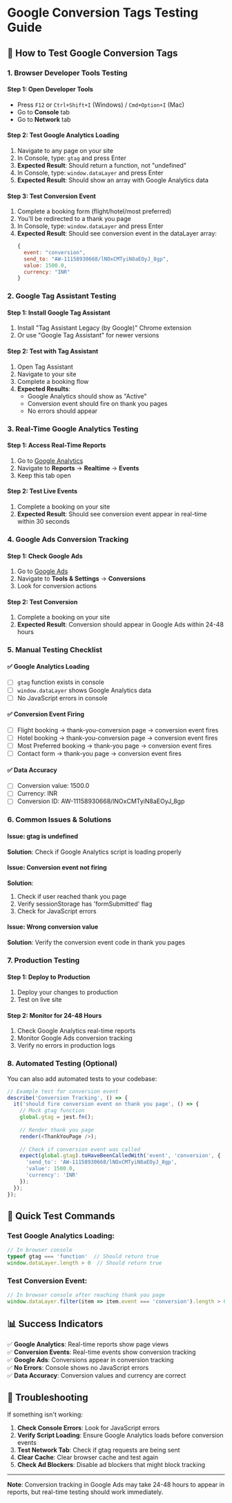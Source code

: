 # Google Conversion Tags Testing Guide

## 🧪 How to Test Google Conversion Tags

### 1. **Browser Developer Tools Testing**

#### Step 1: Open Developer Tools
- Press `F12` or `Ctrl+Shift+I` (Windows) / `Cmd+Option+I` (Mac)
- Go to **Console** tab
- Go to **Network** tab

#### Step 2: Test Google Analytics Loading
1. Navigate to any page on your site
2. In Console, type: `gtag` and press Enter
3. **Expected Result**: Should return a function, not "undefined"
4. In Console, type: `window.dataLayer` and press Enter
5. **Expected Result**: Should show an array with Google Analytics data

#### Step 3: Test Conversion Event
1. Complete a booking form (flight/hotel/most preferred)
2. You'll be redirected to a thank you page
3. In Console, type: `window.dataLayer` and press Enter
4. **Expected Result**: Should see conversion event in the dataLayer array:
   ```javascript
   {
     event: "conversion",
     send_to: "AW-11158930668/lNOxCMTyiN8aEOyJ_8gp",
     value: 1500.0,
     currency: "INR"
   }
   ```

### 2. **Google Tag Assistant Testing**

#### Step 1: Install Google Tag Assistant
1. Install "Tag Assistant Legacy (by Google)" Chrome extension
2. Or use "Google Tag Assistant" for newer versions

#### Step 2: Test with Tag Assistant
1. Open Tag Assistant
2. Navigate to your site
3. Complete a booking flow
4. **Expected Results**:
   - Google Analytics should show as "Active"
   - Conversion event should fire on thank you pages
   - No errors should appear

### 3. **Real-Time Google Analytics Testing**

#### Step 1: Access Real-Time Reports
1. Go to [Google Analytics](https://analytics.google.com)
2. Navigate to **Reports** → **Realtime** → **Events**
3. Keep this tab open

#### Step 2: Test Live Events
1. Complete a booking on your site
2. **Expected Result**: Should see conversion event appear in real-time within 30 seconds

### 4. **Google Ads Conversion Tracking**

#### Step 1: Check Google Ads
1. Go to [Google Ads](https://ads.google.com)
2. Navigate to **Tools & Settings** → **Conversions**
3. Look for conversion actions

#### Step 2: Test Conversion
1. Complete a booking on your site
2. **Expected Result**: Conversion should appear in Google Ads within 24-48 hours

### 5. **Manual Testing Checklist**

#### ✅ Google Analytics Loading
- [ ] `gtag` function exists in console
- [ ] `window.dataLayer` shows Google Analytics data
- [ ] No JavaScript errors in console

#### ✅ Conversion Event Firing
- [ ] Flight booking → thank-you-conversion page → conversion event fires
- [ ] Hotel booking → thank-you-conversion page → conversion event fires
- [ ] Most Preferred booking → thank-you page → conversion event fires
- [ ] Contact form → thank-you page → conversion event fires

#### ✅ Data Accuracy
- [ ] Conversion value: 1500.0
- [ ] Currency: INR
- [ ] Conversion ID: AW-11158930668/lNOxCMTyiN8aEOyJ_8gp

### 6. **Common Issues & Solutions**

#### Issue: gtag is undefined
**Solution**: Check if Google Analytics script is loading properly

#### Issue: Conversion event not firing
**Solution**: 
1. Check if user reached thank you page
2. Verify sessionStorage has 'formSubmitted' flag
3. Check for JavaScript errors

#### Issue: Wrong conversion value
**Solution**: Verify the conversion event code in thank you pages

### 7. **Production Testing**

#### Step 1: Deploy to Production
1. Deploy your changes to production
2. Test on live site

#### Step 2: Monitor for 24-48 Hours
1. Check Google Analytics real-time reports
2. Monitor Google Ads conversion tracking
3. Verify no errors in production logs

### 8. **Automated Testing (Optional)**

You can also add automated tests to your codebase:

```javascript
// Example test for conversion event
describe('Conversion Tracking', () => {
  it('should fire conversion event on thank you page', () => {
    // Mock gtag function
    global.gtag = jest.fn();
    
    // Render thank you page
    render(<ThankYouPage />);
    
    // Check if conversion event was called
    expect(global.gtag).toHaveBeenCalledWith('event', 'conversion', {
      'send_to': 'AW-11158930668/lNOxCMTyiN8aEOyJ_8gp',
      'value': 1500.0,
      'currency': 'INR'
    });
  });
});
```

## 🎯 Quick Test Commands

### Test Google Analytics Loading:
```javascript
// In browser console
typeof gtag === 'function'  // Should return true
window.dataLayer.length > 0  // Should return true
```

### Test Conversion Event:
```javascript
// In browser console after reaching thank you page
window.dataLayer.filter(item => item.event === 'conversion').length > 0  // Should return true
```

## 📊 Success Indicators

✅ **Google Analytics**: Real-time reports show page views  
✅ **Conversion Events**: Real-time events show conversion tracking  
✅ **Google Ads**: Conversions appear in conversion tracking  
✅ **No Errors**: Console shows no JavaScript errors  
✅ **Data Accuracy**: Conversion values and currency are correct  

## 🔧 Troubleshooting

If something isn't working:

1. **Check Console Errors**: Look for JavaScript errors
2. **Verify Script Loading**: Ensure Google Analytics loads before conversion events
3. **Test Network Tab**: Check if gtag requests are being sent
4. **Clear Cache**: Clear browser cache and test again
5. **Check Ad Blockers**: Disable ad blockers that might block tracking

---

**Note**: Conversion tracking in Google Ads may take 24-48 hours to appear in reports, but real-time testing should work immediately. 